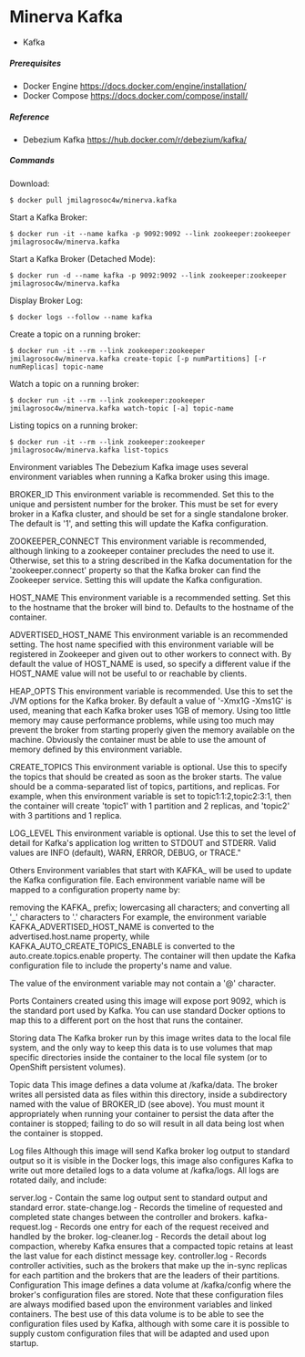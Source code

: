 # Minerva Kafka

  - Kafka

##### Prerequisites

* Docker Engine https://docs.docker.com/engine/installation/
* Docker Compose https://docs.docker.com/compose/install/

##### Reference

* Debezium Kafka https://hub.docker.com/r/debezium/kafka/

##### Commands

Download:
```
$ docker pull jmilagrosoc4w/minerva.kafka
```

Start a Kafka Broker:
```
$ docker run -it --name kafka -p 9092:9092 --link zookeeper:zookeeper jmilagrosoc4w/minerva.kafka
```

Start a Kafka Broker (Detached Mode):
```
$ docker run -d --name kafka -p 9092:9092 --link zookeeper:zookeeper jmilagrosoc4w/minerva.kafka
```

Display Broker Log:
```
$ docker logs --follow --name kafka
```

Create a topic on a running broker:
```
$ docker run -it --rm --link zookeeper:zookeeper jmilagrosoc4w/minerva.kafka create-topic [-p numPartitions] [-r numReplicas] topic-name
```

Watch a topic on a running broker:
```
$ docker run -it --rm --link zookeeper:zookeeper jmilagrosoc4w/minerva.kafka watch-topic [-a] topic-name
```

Listing topics on a running broker:
```
$ docker run -it --rm --link zookeeper:zookeeper jmilagrosoc4w/minerva.kafka list-topics
```

Environment variables
The Debezium Kafka image uses several environment variables when running a Kafka broker using this image.

BROKER_ID
This environment variable is recommended. Set this to the unique and persistent number for the broker. This must be set for every broker in a Kafka cluster, and should be set for a single standalone broker. The default is '1', and setting this will update the Kafka configuration.

ZOOKEEPER_CONNECT
This environment variable is recommended, although linking to a zookeeper container precludes the need to use it. Otherwise, set this to a string described in the Kafka documentation for the 'zookeeper.connect' property so that the Kafka broker can find the Zookeeper service. Setting this will update the Kafka configuration.

HOST_NAME
This environment variable is a recommended setting. Set this to the hostname that the broker will bind to. Defaults to the hostname of the container.

ADVERTISED_HOST_NAME
This environment variable is an recommended setting. The host name specified with this environment variable will be registered in Zookeeper and given out to other workers to connect with. By default the value of HOST_NAME is used, so specify a different value if the HOST_NAME value will not be useful to or reachable by clients.

HEAP_OPTS
This environment variable is recommended. Use this to set the JVM options for the Kafka broker. By default a value of '-Xmx1G -Xms1G' is used, meaning that each Kafka broker uses 1GB of memory. Using too little memory may cause performance problems, while using too much may prevent the broker from starting properly given the memory available on the machine. Obviously the container must be able to use the amount of memory defined by this environment variable.

CREATE_TOPICS
This environment variable is optional. Use this to specify the topics that should be created as soon as the broker starts. The value should be a comma-separated list of topics, partitions, and replicas. For example, when this environment variable is set to topic1:1:2,topic2:3:1, then the container will create 'topic1' with 1 partition and 2 replicas, and 'topic2' with 3 partitions and 1 replica.

LOG_LEVEL
This environment variable is optional. Use this to set the level of detail for Kafka's application log written to STDOUT and STDERR. Valid values are INFO (default), WARN, ERROR, DEBUG, or TRACE."

Others
Environment variables that start with KAFKA_ will be used to update the Kafka configuration file. Each environment variable name will be mapped to a configuration property name by:

removing the KAFKA_ prefix;
lowercasing all characters; and
converting all '_' characters to '.' characters
For example, the environment variable KAFKA_ADVERTISED_HOST_NAME is converted to the advertised.host.name property, while KAFKA_AUTO_CREATE_TOPICS_ENABLE is converted to the auto.create.topics.enable property. The container will then update the Kafka configuration file to include the property's name and value.

The value of the environment variable may not contain a '\@' character.

Ports
Containers created using this image will expose port 9092, which is the standard port used by Kafka. You can use standard Docker options to map this to a different port on the host that runs the container.

Storing data
The Kafka broker run by this image writes data to the local file system, and the only way to keep this data is to use volumes that map specific directories inside the container to the local file system (or to OpenShift persistent volumes).

Topic data
This image defines a data volume at /kafka/data. The broker writes all persisted data as files within this directory, inside a subdirectory named with the value of BROKER_ID (see above). You must mount it appropriately when running your container to persist the data after the container is stopped; failing to do so will result in all data being lost when the container is stopped.

Log files
Although this image will send Kafka broker log output to standard output so it is visible in the Docker logs, this image also configures Kafka to write out more detailed logs to a data volume at /kafka/logs. All logs are rotated daily, and include:

server.log - Contain the same log output sent to standard output and standard error.
state-change.log - Records the timeline of requested and completed state changes between the controller and brokers.
kafka-request.log - Records one entry for each of the request received and handled by the broker.
log-cleaner.log - Records the detail about log compaction, whereby Kafka ensures that a compacted topic retains at least the last value for each distinct message key.
controller.log - Records controller activities, such as the brokers that make up the in-sync replicas for each partition and the brokers that are the leaders of their partitions.
Configuration
This image defines a data volume at /kafka/config where the broker's configuration files are stored. Note that these configuration files are always modified based upon the environment variables and linked containers. The best use of this data volume is to be able to see the configuration files used by Kafka, although with some care it is possible to supply custom configuration files that will be adapted and used upon startup.
